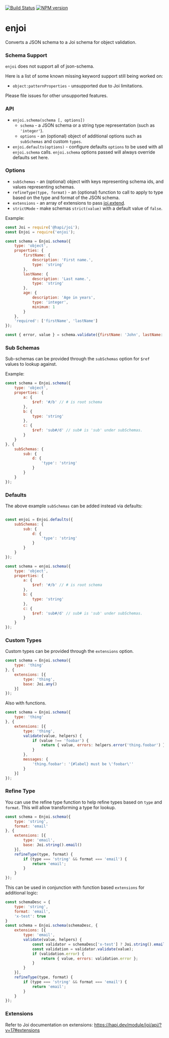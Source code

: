 [![Build Status](https://travis-ci.org/tlivings/enjoi.png)](https://travis-ci.org/tlivings/enjoi) [![NPM version](https://badge.fury.io/js/enjoi.png)](http://badge.fury.io/js/enjoi)

# enjoi

Converts a JSON schema to a Joi schema for object validation.

### Schema Support

`enjoi` does not support all of json-schema.

Here is a list of some known missing keyword support still being worked on:

- `object:patternProperties` - unsupported due to Joi limitations.

Please file issues for other unsupported features.

### API

- `enjoi.schema(schema [, options])`
    - `schema` - a JSON schema or a string type representation (such as `'integer'`).
    - `options` - an (optional) object of additional options such as `subSchemas` and custom `types`.
- `enjoi.defaults(options)` - configure defaults `options` to be used with all `enjoi.schema` calls. `enjoi.schema` options passed will always override defaults set here.

### Options

- `subSchemas` - an (optional) object with keys representing schema ids, and values representing schemas.
- `refineType(type, format)` - an (optional) function to call to apply to type based on the type and format of the JSON schema.
- `extensions` - an array of extensions to pass [joi.extend](https://github.com/hapijs/joi/blob/master/API.md#extendextension).
- `strictMode` - make schemas `strict(value)` with a default value of `false`.

Example:

```javascript
const Joi = require('@hapi/joi');
const Enjoi = require('enjoi');

const schema = Enjoi.schema({
    type: 'object',
    properties: {
        firstName: {
            description: 'First name.',
            type: 'string'
        },
        lastName: {
            description: 'Last name.',
            type: 'string'
        },
        age: {
            description: 'Age in years',
            type: 'integer',
            minimum: 1
        }
    },
    'required': ['firstName', 'lastName']
});

const { error, value } = schema.validate({firstName: 'John', lastName: 'Doe', age: 45});
```

### Sub Schemas

Sub-schemas can be provided through the `subSchemas` option for `$ref` values to lookup against.

Example:

```javascript
const schema = Enjoi.schema({
    type: 'object',
    properties: {
        a: {
            $ref: '#/b' // # is root schema
        },
        b: {
            type: 'string'
        },
        c: {
            $ref: 'sub#/d' // sub# is 'sub' under subSchemas.
        }
    }
}, {
    subSchemas: {
        sub: {
            d: {
                'type': 'string'
            }
        }
    }
});
```

### Defaults

The above example `subSchemas` can be added instead via defaults:

```javascript

const enjoi = Enjoi.defaults({
    subSchemas: {
        sub: {
            d: {
                'type': 'string'
            }
        }
    }
});

const schema = enjoi.schema({
    type: 'object',
    properties: {
        a: {
            $ref: '#/b' // # is root schema
        },
        b: {
            type: 'string'
        },
        c: {
            $ref: 'sub#/d' // sub# is 'sub' under subSchemas.
        }
    }
});
```

### Custom Types

Custom types can be provided through the `extensions` option.

```javascript
const schema = Enjoi.schema({
    type: 'thing'
}, {
    extensions: [{
        type: 'thing',
        base: Joi.any()
    }]
});
```

Also with functions.

```javascript
const schema = Enjoi.schema({
    type: 'thing'
}, {
    extensions: [{
        type: 'thing',
        validate(value, helpers) {
            if (value !== 'foobar') {
                return { value, errors: helpers.error('thing.foobar') };
            }
        },
        messages: {
            'thing.foobar': '{#label} must be \'foobar\''
        }
    }]
});
```

### Refine Type

You can use the refine type function to help refine types based on `type` and `format`. This will allow transforming a type for lookup. 

```javascript
const schema = Enjoi.schema({
    type: 'string',
    format: 'email'
}, {
    extensions: [{
        type: 'email',
        base: Joi.string().email()
    }],
    refineType(type, format) {
        if (type === 'string' && format === 'email') {
            return 'email';
        }
    }
});
```

This can be used in conjunction with function based `extensions` for additional logic:

```javascript
const schemaDesc = {
    type: 'string',
    format: 'email',
    'x-test': true
}
const schema = Enjoi.schema(schemaDesc, {
    extensions: [{
        type: 'email',
        validate(value, helpers) {
            const validator = schemaDesc['x-test'] ? Joi.string().email().equal('test@example.com') : Joi.string().email();
            const validation = validator.validate(value);
            if (validation.error) {
                return { value, errors: validation.error };
            }
        }
    }],
    refineType(type, format) {
        if (type === 'string' && format === 'email') {
            return 'email';
        }
    }
});
```

### Extensions

Refer to Joi documentation on extensions: https://hapi.dev/module/joi/api/?v=17#extensions
